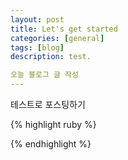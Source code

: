 ```yaml
---
layout: post
title: Let's get started
categories: [general]
tags: [blog]
description: test.

오늘 블로그 글 작성
---
```

테스트로 포스팅하기

{% highlight ruby %}

{% endhighlight %}

